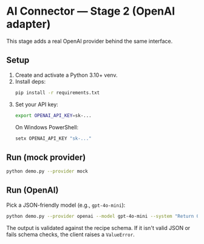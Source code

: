 
# AI Connector — Stage 2 (OpenAI adapter)

This stage adds a real OpenAI provider behind the same interface.

## Setup
1. Create and activate a Python 3.10+ venv.
2. Install deps:
   ```bash
   pip install -r requirements.txt
   ```
3. Set your API key:
   ```bash
   export OPENAI_API_KEY=sk-...
   ```
   On Windows PowerShell:
   ```powershell
   setx OPENAI_API_KEY "sk-..."
   ```

## Run (mock provider)
```bash
python demo.py --provider mock
```

## Run (OpenAI)
Pick a JSON-friendly model (e.g., `gpt-4o-mini`):
```bash
python demo.py --provider openai --model gpt-4o-mini --system "Return ONLY valid JSON matching the recipe schema." --user "Generate a Punjabi kadhi pakora recipe JSON"
```

The output is validated against the recipe schema. If it isn't valid JSON or fails schema checks, the client raises a `ValueError`.

